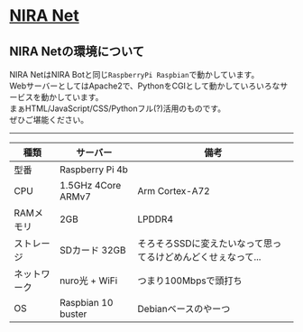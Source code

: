 # [NIRA Net](../index)

## NIRA Netの環境について
NIRA NetはNIRA Botと同じ`RaspberryPi Raspbian`で動かしています。  
WebサーバーとしてはApache2で、PythonをCGIとして動かしていろいろなサービスを動かしています。  
まぁHTML/JavaScript/CSS/Pythonフル(?)活用のものです。  
ぜひご堪能ください。

---

種類|サーバー|備考
---|---|---
型番|Raspberry Pi 4b|
CPU|1.5GHz 4Core ARMv7|Arm Cortex-A72
RAMメモリ|2GB|LPDDR4
ストレージ|SDカード 32GB|そろそろSSDに変えたいなって思ってるけどめんどくせぇなって...
ネットワーク|nuro光 + WiFi|つまり100Mbpsで頭打ち
OS|Raspbian 10 buster|Debianベースのやーつ
